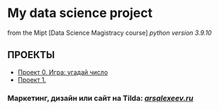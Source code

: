 # My data science project
from the Mipt [Data Science Magistracy course]
*python version 3.9.10*

## ПРОЕКТЫ

* [Проект 0. Игра: угадай число](https://github.com/elvisandsivle/sf_data_science/tree/main/project_0#Проект-0.-Игра:-угадай-число)
* [Проект 1.  ]()

### Маркетинг, дизайн или сайт на Tilda: [*arsalexeev.ru*](https://arsalexeev.ru/#arsalexeev.ru)